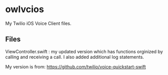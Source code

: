 # owlvcios
My Twilio iOS Voice Client files.

## Files

ViewController.swift : my updated version which has functions orginized by calling and receiving a call.
I also added additional log statements.

My version is from: https://github.com/twilio/voice-quickstart-swift
